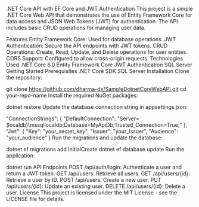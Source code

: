 .NET Core API with EF Core and JWT Authentication
This project is a simple .NET Core Web API that demonstrates the use of Entity Framework Core for data access and JSON Web Tokens (JWT) for authentication. The API includes basic CRUD operations for managing user data.

Features
Entity Framework Core: Used for database operations.
JWT Authentication: Secure the API endpoints with JWT tokens.
CRUD Operations: Create, Read, Update, and Delete operations for user entities.
CORS Support: Configured to allow cross-origin requests.
Technologies Used
.NET Core 6.0
Entity Framework Core
JWT Authentication
SQL Server
Getting Started
Prerequisites
.NET Core SDK
SQL Server
Installation
Clone the repository:

git clone https://github.com/dharma-dx/SampleDotnetCoreWebAPI.git
cd your-repo-name
Install the required NuGet packages:

dotnet restore
Update the database connection string in appsettings.json:

"ConnectionStrings": {
  "DefaultConnection": "Server=(localdb)\\mssqllocaldb;Database=MyApiDb;Trusted_Connection=True;"
},
"Jwt": {
  "Key": "your_secret_key",
  "Issuer": "your_issuer",
  "Audience": "your_audience"
}
Run the migrations and update the database:

dotnet ef migrations add InitialCreate
dotnet ef database update
Run the application:

dotnet run
API Endpoints
POST /api/auth/login: Authenticate a user and return a JWT token.
GET /api/users: Retrieve all users.
GET /api/users/{id}: Retrieve a user by ID.
POST /api/users: Create a new user.
PUT /api/users/{id}: Update an existing user.
DELETE /api/users/{id}: Delete a user.
License
This project is licensed under the MIT License - see the LICENSE file for details.
